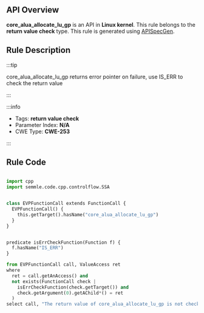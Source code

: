 ---
---


## API Overview
**core_alua_allocate_lu_gp** is an API in **Linux kernel**. This rule belongs to the **return value check** type. This rule is generated using [APISpecGen](../../tools/APISpecGen).
## Rule Description

:::tip

core_alua_allocate_lu_gp returns error pointer on failure, use IS_ERR to check the return value

:::

:::info

- Tags: **return value check**
- Parameter Index: **N/A**
- CWE Type: **CWE-253**

:::

## Rule Code
```python

import cpp
import semmle.code.cpp.controlflow.SSA


class EVPFunctionCall extends FunctionCall {
  EVPFunctionCall() {
    this.getTarget().hasName("core_alua_allocate_lu_gp")
  }
}


predicate isErrCheckFunction(Function f) {
  f.hasName("IS_ERR") 
}

from EVPFunctionCall call, ValueAccess ret
where
  ret = call.getAnAccess() and
  not exists(FunctionCall check |
    isErrCheckFunction(check.getTarget()) and
    check.getArgument(0).getAChild*() = ret
  )
select call, "The return value of core_alua_allocate_lu_gp is not checked with IS_ERR."
    
```